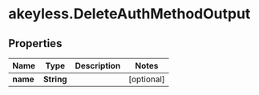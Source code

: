 # akeyless.DeleteAuthMethodOutput

## Properties

Name | Type | Description | Notes
------------ | ------------- | ------------- | -------------
**name** | **String** |  | [optional] 


